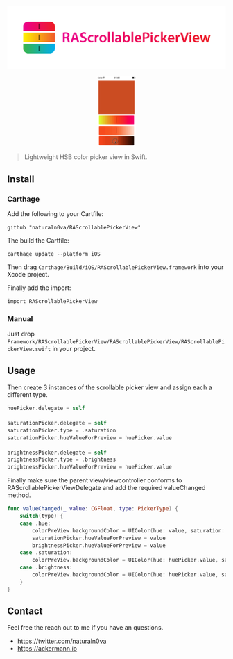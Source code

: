 <p align="center">
  <img src="logo/logotype.png" style="max-height: 250px;" alt="RAScrollablePickerView">
</p>

<p align="center">
  <img src="RAScrollablePickerView.gif" style="max-height: 160px;" alt="Preview">
</p>

> Lightweight HSB color picker view in Swift.

## Install
### Carthage

Add the following to your Cartfile:
```
github "naturaln0va/RAScrollablePickerView"
```

The build the Cartfile:

```
carthage update --platform iOS
```

Then drag `Carthage/Build/iOS/RAScrollablePickerView.framework` into your Xcode project.

Finally add the import:

```
import RAScrollablePickerView
```

### Manual

Just drop `Framework/RAScrollablePickerView/RAScrollablePickerView/RAScrollablePickerView.swift` in your project.

## Usage

Then create 3 instances of the scrollable picker view and assign each a different type.
``` swift
huePicker.delegate = self

saturationPicker.delegate = self
saturationPicker.type = .saturation
saturationPicker.hueValueForPreview = huePicker.value

brightnessPicker.delegate = self
brightnessPicker.type = .brightness
brightnessPicker.hueValueForPreview = huePicker.value
```

Finally make sure the parent view/viewcontroller conforms to RAScrollablePickerViewDelegate and add the required valueChanged method.

``` swift
func valueChanged(_ value: CGFloat, type: PickerType) {
    switch(type) {
    case .hue:
        colorPreView.backgroundColor = UIColor(hue: value, saturation: saturationPicker.value, brightness: brightnessPicker.value, alpha: 1)
        saturationPicker.hueValueForPreview = value
        brightnessPicker.hueValueForPreview = value
    case .saturation:
        colorPreView.backgroundColor = UIColor(hue: huePicker.value, saturation: value, brightness: brightnessPicker.value, alpha: 1)
    case .brightness:
        colorPreView.backgroundColor = UIColor(hue: huePicker.value, saturation: saturationPicker.value, brightness: value, alpha: 1)
    }
}
```

## Contact

Feel free the reach out to me if you have an questions.

- https://twitter.com/naturaln0va
- https://ackermann.io
